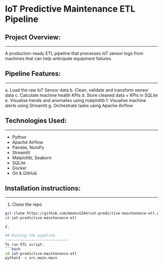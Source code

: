 # IoT Predictive Maintenance ETL Pipeline

## Project Overview:
-------------------
A production-ready ETL pipeline that processes IoT sensor logs from machines that can help anticipate equipment failures.

## Pipeline Features:
--------------------
a. Load the raw IoT Sensor data
b. Clean, validate and transform sensor data
c. Calculate machine health KPIs
d. Store cleaned data + KPIs in SQLite
e. Visualise trends and anomalies using matplotlib
f. Visualise machine alerts using Streamlit
g. Orchestrate tasks using Apache Airflow

## Technologies Used:
--------------------
- Python
- Apache Airflow
- Pandas, NumPy
- Streamlit
- Matplotlib, Seaborn
- SQLite
- Docker
- Git & GitHub

## Installation instructions:
----------------------------
1. Clone the repo
```bash
git clone https://github.com/meenu1204/iot-predictive-maintenance-etl.git
cd iot-predictive-maintenance-etl

2.

## Running the pipeline 
-----------------------------
To run ETL script:
```bash
cd iot-predictive-maintenance-etl
python3 -m src.main.main
